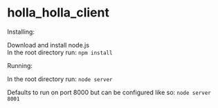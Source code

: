 holla_holla_client
==================

Installing:

Download and install node.js  
In the root directory run: `npm install`

Running:

In the root directory run: `node server`

Defaults to run on port 8000 but can be configured like so: `node server 8001`
